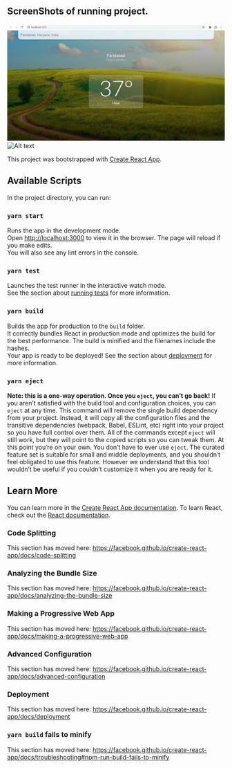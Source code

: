 ## ScreenShots of running project.
![Alt text](sample/Sample1.png?raw=true "Title")
![Alt text](sample/Sample2?raw=true "Title")


This project was bootstrapped with [Create React App](https://github.com/facebook/create-react-app).

## Available Scripts
In the project directory, you can run:
### `yarn start`
Runs the app in the development mode.<br />
Open [http://localhost:3000](http://localhost:3000) to view it in the browser.
The page will reload if you make edits.<br />
You will also see any lint errors in the console.
### `yarn test`
Launches the test runner in the interactive watch mode.<br />
See the section about [running tests](https://facebook.github.io/create-react-app/docs/running-tests) for more information.
### `yarn build`
Builds the app for production to the `build` folder.<br />
It correctly bundles React in production mode and optimizes the build for the best performance.
The build is minified and the filenames include the hashes.<br />
Your app is ready to be deployed!
See the section about [deployment](https://facebook.github.io/create-react-app/docs/deployment) for more information.
### `yarn eject`
**Note: this is a one-way operation. Once you `eject`, you can’t go back!**
If you aren’t satisfied with the build tool and configuration choices, you can `eject` at any time. This command will remove the single build dependency from your project.
Instead, it will copy all the configuration files and the transitive dependencies (webpack, Babel, ESLint, etc) right into your project so you have full control over them. All of the commands except `eject` will still work, but they will point to the copied scripts so you can tweak them. At this point you’re on your own.
You don’t have to ever use `eject`. The curated feature set is suitable for small and middle deployments, and you shouldn’t feel obligated to use this feature. However we understand that this tool wouldn’t be useful if you couldn’t customize it when you are ready for it.
## Learn More
You can learn more in the [Create React App documentation](https://facebook.github.io/create-react-app/docs/getting-started).
To learn React, check out the [React documentation](https://reactjs.org/).
### Code Splitting
This section has moved here: https://facebook.github.io/create-react-app/docs/code-splitting
### Analyzing the Bundle Size
This section has moved here: https://facebook.github.io/create-react-app/docs/analyzing-the-bundle-size
### Making a Progressive Web App
This section has moved here: https://facebook.github.io/create-react-app/docs/making-a-progressive-web-app
### Advanced Configuration
This section has moved here: https://facebook.github.io/create-react-app/docs/advanced-configuration
### Deployment
This section has moved here: https://facebook.github.io/create-react-app/docs/deployment
### `yarn build` fails to minify
This section has moved here: https://facebook.github.io/create-react-app/docs/troubleshooting#npm-run-build-fails-to-minify
